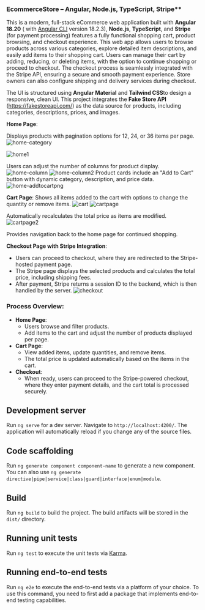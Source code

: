 
### EcommerceStore – Angular, Node.js, TypeScript, Stripe**

This is a modern, full-stack eCommerce web application built with **Angular 18.20** ( with [Angular CLI](https://github.com/angular/angular-cli) version 18.2.3), **Node.js**, **TypeScript**, and **Stripe** (for payment processing) features a fully functional shopping cart, product browsing, and checkout experience.
This web app allows users to browse products across various categories, explore detailed item descriptions, and easily add items to their shopping cart. 
Users can manage their cart by adding, reducing, or deleting items, with the option to continue shopping or proceed to checkout. 
The checkout process is seamlessly integrated with the Stripe API, ensuring a secure and smooth payment experience. Store owners can also configure shipping and delivery services during checkout.

The UI is structured using **Angular Material** and **Tailwind CSS**to design a responsive, clean UI. 
This project integrates the **Fake Store API** (https://fakestoreapi.com/) as the data source for products, including categories, descriptions, prices, and images.

 
 **Home Page**: 

Displays products with pagination options for 12, 24, or 36 items per page.
![home-category](https://github.com/user-attachments/assets/1cadde9f-27ac-4a07-9606-665febe26cb1)

![home1](https://github.com/user-attachments/assets/c991da36-d3d0-4333-8df7-63225b41d197)

Users can adjust the number of columns for product display.
![home-column](https://github.com/user-attachments/assets/ec3e1483-f8ec-4d40-8be4-661f94384282)
![home-column2](https://github.com/user-attachments/assets/68e55bae-dfeb-4dca-936c-807287df7715)
Product cards include an "Add to Cart" button with dynamic category, description, and price data.
![home-addtocartpng](https://github.com/user-attachments/assets/b9f73a5c-9680-48ce-b1b8-2b06c48c0a85)

 **Cart Page**: 
Shows all items added to the cart with options to change the quantity or remove items.
![cart](https://github.com/user-attachments/assets/11d003c4-8966-4c84-a07e-b576061bd1a8)
![cartpage](https://github.com/user-attachments/assets/bf80e00a-9e0b-4184-aabf-ab2c3090a519)

Automatically recalculates the total price as items are modified.
![cartpage2](https://github.com/user-attachments/assets/302d146b-caac-4881-9018-271cd95e8382)

Provides navigation back to the home page for continued shopping.

**Checkout Page with Stripe Integration**: 
   - Users can proceed to checkout, where they are redirected to the Stripe-hosted payment page.
   - The Stripe page displays the selected products and calculates the total price, including shipping fees.
   - After payment, Stripe returns a session ID to the backend, which is then handled by the server.
![checkout](https://github.com/user-attachments/assets/51966f75-5b5b-4e2b-9260-c152e20cccf3)

### Process Overview:
- **Home Page**: 
  - Users browse and filter products.
  - Add items to the cart and adjust the number of products displayed per page.
- **Cart Page**: 
  - View added items, update quantities, and remove items.
  - The total price is updated automatically based on the items in the cart.
- **Checkout**: 
  - When ready, users can proceed to the Stripe-powered checkout, where they enter payment details, and the cart total is processed securely.
 

## Development server

Run `ng serve` for a dev server. Navigate to `http://localhost:4200/`. The application will automatically reload if you change any of the source files.

## Code scaffolding

Run `ng generate component component-name` to generate a new component. You can also use `ng generate directive|pipe|service|class|guard|interface|enum|module`.

## Build

Run `ng build` to build the project. The build artifacts will be stored in the `dist/` directory.

## Running unit tests

Run `ng test` to execute the unit tests via [Karma](https://karma-runner.github.io).

## Running end-to-end tests

Run `ng e2e` to execute the end-to-end tests via a platform of your choice. To use this command, you need to first add a package that implements end-to-end testing capabilities.
